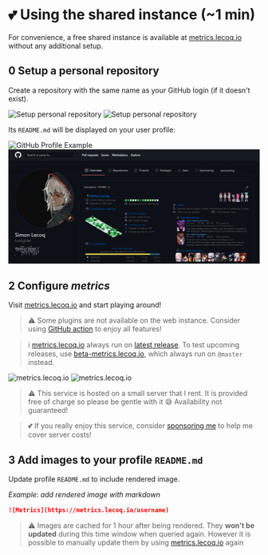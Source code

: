 # 💕 Using the shared instance (~1 min)

For convenience, a free shared instance is available at [metrics.lecoq.io](https://metrics.lecoq.io) without any additional setup.

## 0️ Setup a personal repository

Create a repository with the same name as your GitHub login (if it doesn't exist).

![Setup personal repository](/.github/readme/imgs/setup_personal_repository.light.png#gh-light-mode-only)
![Setup personal repository](/.github/readme/imgs/setup_personal_repository.dark.png#gh-dark-mode-only)

Its `README.md` will be displayed on your user profile:

![GitHub Profile Example](/.github/readme/imgs/example_github_profile.light.png#gh-light-mode-only)
![GitHub Profile Example](/.github/readme/imgs/example_github_profile.dark.png#gh-dark-mode-only)

## 2️ Configure *metrics*

Visit [metrics.lecoq.io](https://metrics.lecoq.io) and start playing around!

> ⚠️ Some plugins are not available on the web instance. Consider using [GitHub action](https://github.com/marketplace/actions/metrics-embed) to enjoy all features!

> ℹ️ [metrics.lecoq.io](https://metrics.lecoq.io) always run on [latest release](https://github.com/cyberoslab/metrics/releases/latest). To test upcoming releases, use [beta-metrics.lecoq.io](https://beta-metrics.lecoq.io), which always run on `@master` instead.

![metrics.lecoq.io](/.github/readme/imgs/setup_shared.light.png#gh-light-mode-only)
![metrics.lecoq.io](/.github/readme/imgs/setup_shared.dark.png#gh-dark-mode-only)

> ⚠️ This service is hosted on a small server that I rent. It is provided free of charge so please be gentle with it 😅 Availability not guaranteed!

> 💕 If you really enjoy this service, consider [sponsoring me](https://github.com/sponsors/cyberoslab) to help me cover server costs!

## 3️ Add images to your profile `README.md`

Update profile `README.md` to include rendered image.

*Example: add rendered image with markdown*
```markdown
![Metrics](https://metrics.lecoq.io/username)
```

> ⚠️ Images are cached for 1 hour after being rendered. They **won't be updated** during this time window when queried again. However it is possible to manually update them by using [metrics.lecoq.io](https://metrics.lecoq.io) again
